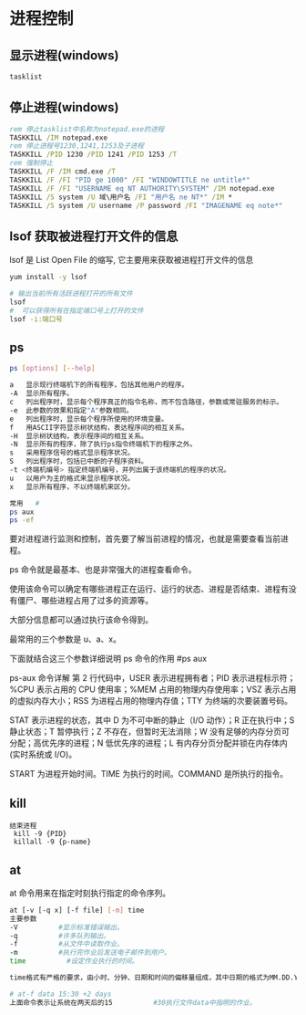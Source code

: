 # 进程控制

## 显示进程(windows)
```bat
tasklist
```
## 停止进程(windows)

```bat
rem 停止tasklist中名称为notepad.exe的进程
TASKKILL /IM notepad.exe
rem 停止进程号1230,1241,1253及子进程
TASKKILL /PID 1230 /PID 1241 /PID 1253 /T
rem 强制停止
TASKKILL /F /IM cmd.exe /T
TASKKILL /F /FI "PID ge 1000" /FI "WINDOWTITLE ne untitle*"
TASKKILL /F /FI "USERNAME eq NT AUTHORITY\SYSTEM" /IM notepad.exe
TASKKILL /S system /U 域\用户名 /FI "用户名 ne NT*" /IM *
TASKKILL /S system /U username /P password /FI "IMAGENAME eq note*"
```

## lsof 获取被进程打开文件的信息
lsof 是 List Open File 的缩写, 它主要用来获取被进程打开文件的信息
```sh
yum install -y lsof

# 输出当前所有活跃进程打开的所有文件
lsof
#  可以获得所有在指定端口号上打开的文件
lsof -i:端口号
```

## ps

```sh
ps [options] [--help]

a 	显示现行终端机下的所有程序，包括其他用户的程序。
-A 	显示所有程序。
c 	列出程序时，显示每个程序真正的指令名称，而不包含路径，参数或常驻服务的标示。
-e 	此参数的效果和指定"A"参数相同。
e 	列出程序时，显示每个程序所使用的环境变量。
f 	用ASCII字符显示树状结构，表达程序间的相互关系。
-H 	显示树状结构，表示程序间的相互关系。
-N 	显示所有的程序，除了执行ps指令终端机下的程序之外。
s 	采用程序信号的格式显示程序状况。
S 	列出程序时，包括已中断的子程序资料。
-t <终端机编号> 指定终端机编号，并列出属于该终端机的程序的状况。
u 	以用户为主的格式来显示程序状况。
x 	显示所有程序，不以终端机来区分。

常用   #
ps aux
ps -ef
```

要对进程进行监测和控制，首先要了解当前进程的情况，也就是需要查看当前进程。

ps 命令就是最基本、也是非常强大的进程查看命令。

使用该命令可以确定有哪些进程正在运行、运行的状态、进程是否结束、进程有没有僵尸、哪些进程占用了过多的资源等。

大部分信息都可以通过执行该命令得到。

最常用的三个参数是 u、a、x。

下面就结合这三个参数详细说明 ps 命令的作用 #ps aux

ps-aux 命令详解
第 2 行代码中，USER 表示进程拥有者；PID 表示进程标示符；%CPU 表示占用的 CPU 使用率；%MEM 占用的物理内存使用率；VSZ 表示占用的虚拟内存大小；RSS 为进程占用的物理内存值；TTY 为终端的次要装置号码。

STAT 表示进程的状态，其中 D 为不可中断的静止（I/O 动作）；R 正在执行中；S 静止状态；T 暂停执行；Z 不存在，但暂时无法消除；W 没有足够的内存分页可分配；高优先序的进程；N 低优先序的进程；L 有内存分页分配并锁在内存体内 (实时系统或 I/O)。

START 为进程开始时间。TIME 为执行的时间。COMMAND 是所执行的指令。

## kill

```
结束进程
 kill -9 {PID}
 killall -9 {p-name}
```

## at

at 命令用来在指定时刻执行指定的命令序列。

```sh
at [-v [-q x] [-f file] [-m] time
主要参数
-V          #显示标准错误输出。
-q          #许多队列输出。
-f          #从文件中读取作业。
-m          #执行完作业后发送电子邮件到用户。
time          #设定作业执行的时间。

time格式有严格的要求，由小时、分钟、日期和时间的偏移量组成，其中日期的格式为MM.DD.YY，MM是分钟，DD是日期，YY是指年份。偏移量的格式为时间＋偏移量，单位是minutes、hours和days。

# at-f data 15:30 +2 days
上面命令表示让系统在两天后的15          #30执行文件data中指明的作业。
```